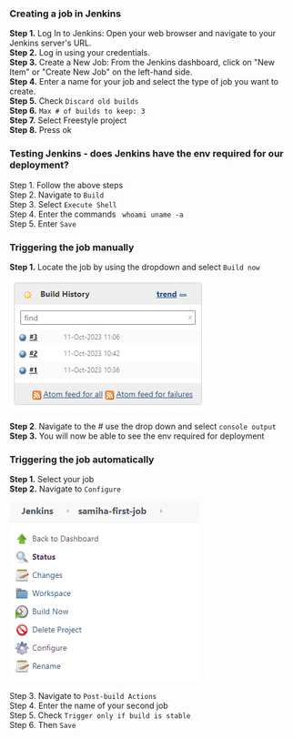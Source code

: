 ### Creating a job in Jenkins

**Step 1.** Log In to Jenkins: Open your web browser and navigate to your Jenkins server's URL. <br>
**Step 2.** Log in using your credentials. <br>
**Step 3.** Create a New Job: From the Jenkins dashboard, click on "New Item" or "Create New Job" on the left-hand side. <br>
**Step 4.** Enter a name for your job and select the type of job you want to create. <br>
**Step 5.** Check `Discard old builds` <br>
**Step 6.** `Max # of builds to keep: 3` <br>
**Step 7.** Select Freestyle project <br>
**Step 8.** Press ok <br>

### Testing Jenkins - does Jenkins have the env required for our deployment?

Step 1. Follow the above steps <br>
Step 2. Navigate to `Build` <br>
Step 3. Select `Execute Shell` <br>
Step 4. Enter the commands ` whoami uname -a` <br>
Step 5. Enter `Save` <br>

### Triggering the job manually

**Step 1.** Locate the job by using the dropdown and select `Build now` <br>

![alt text](build.png)

**Step 2**. Navigate to the # use the drop down and select `console output` <br>
**Step 3.** You will now be able to see the env required for deployment 

### Triggering the job automatically

**Step 1.** Select your job <br>
**Step 2.** Navigate to `Configure`

![alt text](config.png)

Step 3. Navigate to `Post-build Actions` <br>
Step 4. Enter the name of your second job <br>
Step 5. Check `Trigger only if build is stable` <br>
Step 6. Then `Save` <br>